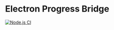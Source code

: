 # Electron Progress Bridge

[![Node.js CI](https://github.com/kticka/electron-progress-bridge/actions/workflows/test.yml/badge.svg)](https://github.com/kticka/electron-progress-bridge/actions/workflows/test.yml)
